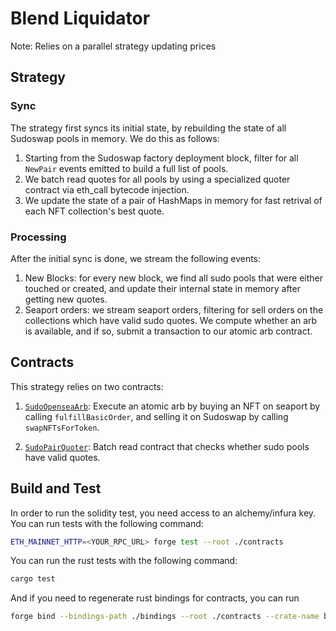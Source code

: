 # Blend Liquidator

Note: Relies on a parallel strategy updating prices

## Strategy

### Sync

The strategy first syncs its initial state, by rebuilding the state of all Sudoswap pools in memory. We do this as follows:

1. Starting from the Sudoswap factory deployment block, filter for all `NewPair` events emitted to build a full list of pools.
2. We batch read quotes for all pools by using a specialized quoter contract via eth_call bytecode injection.
3. We update the state of a pair of HashMaps in memory for fast retrival of each NFT collection's best quote.

### Processing

After the initial sync is done, we stream the following events:

1. New Blocks: for every new block, we find all sudo pools that were either touched or created, and update their internal state in memory after getting new quotes.
2. Seaport orders: we stream seaport orders, filtering for sell orders on the collections which have valid sudo quotes. We compute whether an arb is available, and if so, submit a transaction to our atomic arb contract.

## Contracts

This strategy relies on two contracts:

1. [`SudoOpenseaArb`](/crates/strategies/opensea-sudo-arb/contracts/src/SudoOpenseaArb.sol): Execute an atomic arb by buying an NFT on seaport by calling `fulfillBasicOrder`, and selling it on Sudoswap by calling `swapNFTsForToken`.

2. [`SudoPairQuoter`](/crates/strategies/opensea-sudo-arb/contracts/src/SudoPairQuoter.sol): Batch read contract that checks whether sudo pools have valid quotes.

## Build and Test

In order to run the solidity test, you need access to an alchemy/infura key. You can run tests with the following command:

```sh
ETH_MAINNET_HTTP=<YOUR_RPC_URL> forge test --root ./contracts
```

You can run the rust tests with the following command:

```sh
cargo test
```

And if you need to regenerate rust bindings for contracts, you can run

```sh
forge bind --bindings-path ./bindings --root ./contracts --crate-name bindings --overwrite
```
